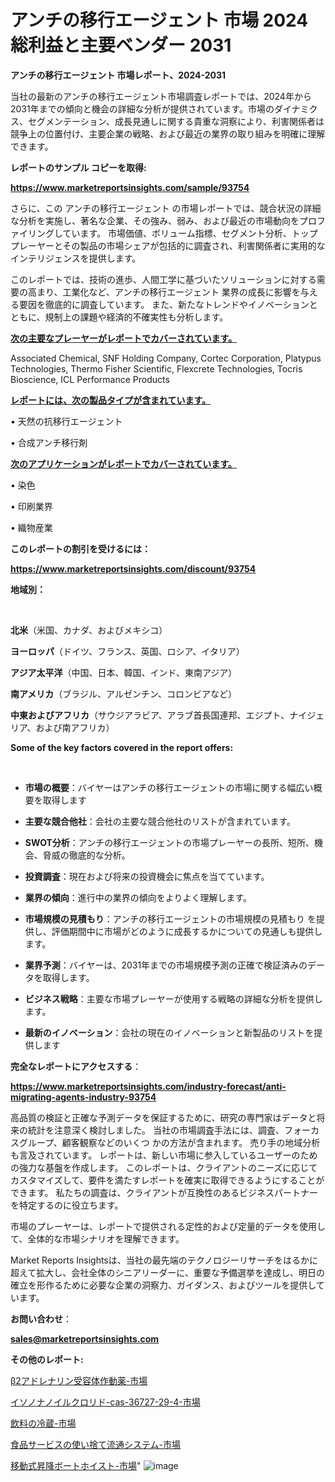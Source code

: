 # アンチの移行エージェント 市場 2024 総利益と主要ベンダー 2031

<strong>アンチの移行エージェント 市場レポート、2024-2031</strong>

当社の最新のアンチの移行エージェント市場調査レポートでは、2024年から2031年までの傾向と機会の詳細な分析が提供されています。市場のダイナミクス、セグメンテーション、成長見通しに関する貴重な洞察により、利害関係者は競争上の位置付け、主要企業の戦略、および最近の業界の取り組みを明確に理解できます。



<strong>レポートのサンプル コピーを取得:</strong> <a href=https://www.marketreportsinsights.com/sample/93754>

<strong><u>https://www.marketreportsinsights.com/sample/93754</u></strong></a>

さらに、この アンチの移行エージェント の市場レポートでは、競合状況の詳細な分析を実施し、著名な企業、その強み、弱み、および最近の市場動向をプロファイリングしています。 市場価値、ボリューム指標、セグメント分析、トッププレーヤーとその製品の市場シェアが包括的に調査され、利害関係者に実用的なインテリジェンスを提供します。

このレポートでは、技術の進歩、人間工学に基づいたソリューションに対する需要の高まり、工業化など、アンチの移行エージェント 業界の成長に影響を与える要因を徹底的に調査しています。 また、新たなトレンドやイノベーションとともに、規制上の課題や経済的不確実性も分析します。



<strong><u>次の主要なプレーヤーがレポートでカバーされています。</u></strong>

Associated Chemical, SNF Holding Company, Cortec Corporation, Platypus Technologies, Thermo Fisher Scientific, Flexcrete Technologies, Tocris Bioscience, ICL Performance Products



<strong><u><b>レポートには、次の製品タイプが含まれています。</b></u></strong>

• 天然の抗移行エージェント

• 合成アンチ移行剤



<strong><u><b>次のアプリケーションがレポートでカバーされています。</b></u></strong>

• 染色

• 印刷業界

• 織物産業



<strong><b>このレポートの割引を受けるには：</b></strong>

<a href=https://www.marketreportsinsights.com/discount/93754>

<strong><u>https://www.marketreportsinsights.com/discount/93754</u></strong></a>



<strong>地域別：</strong>

<strong> </strong>



<strong>北米</strong>（米国、カナダ、およびメキシコ）



<strong>ヨーロッパ</strong>（ドイツ、フランス、英国、ロシア、イタリア）



<strong>アジア太平洋</strong>（中国、日本、韓国、インド、東南アジア）



<strong>南アメリカ</strong>（ブラジル、アルゼンチン、コロンビアなど）



<strong>中東およびアフリカ</strong>（サウジアラビア、アラブ首長国連邦、エジプト、ナイジェリア、および南アフリカ）



<strong>Some of the key factors covered in the report offers:</strong>

<strong> </strong>
<ul>
  <li>

<strong>市場の概要</strong>：バイヤーはアンチの移行エージェントの市場に関する幅広い概要を取得します</li>
  <li>

<strong>主要な競合他社</strong>：会社の主要な競合他社のリストが含まれています。</li>
  <li>

<strong>SWOT分析</strong>：アンチの移行エージェントの市場プレーヤーの長所、短所、機会、脅威の徹底的な分析。</li>
  <li>

<strong>投資調査</strong>：現在および将来の投資機会に焦点を当てています。</li>
  <li>

<strong>業界の傾向</strong>：進行中の業界の傾向をよりよく理解します。</li>
  <li>

<strong>市場規模の見積もり</strong>：アンチの移行エージェントの市場規模の見積もり を提供し、評価期間中に市場がどのように成長するかについての見通しも提供します。</li>
  <li>

<strong>業界予測</strong>：バイヤーは、2031年までの市場規模予測の正確で検証済みのデータを取得します。</li>
  <li>

<strong>ビジネス戦略</strong>：主要な市場プレーヤーが使用する戦略の詳細な分析を提供します。</li>
  <li>

<strong>最新のイノベーション</strong>：会社の現在のイノベーションと新製品のリストを提供します</li>
</ul>


<strong>完全なレポートにアクセスする</strong>：

<a href=https://www.marketreportsinsights.com/industry-forecast/anti-migrating-agents-industry-93754>

<strong><u>https://www.marketreportsinsights.com/industry-forecast/anti-migrating-agents-industry-93754</u></strong></a>

高品質の検証と正確な予測データを保証するために、研究の専門家はデータと将来の統計を注意深く検討しました。 当社の市場調査手法には、調査、フォーカスグループ、顧客観察などのいくつ かの方法が含まれます。 売り手の地域分析も言及されています。 レポートは、新しい市場に参入しているユーザーのための強力な基盤を作成します。 このレポートは、クライアントのニーズに応じてカスタマイズして、要件を満たすレポートを確実に取得できるようにすることができます。 私たちの調査は、クライアントが互換性のあるビジネスパートナーを特定するのに役立ちます。

市場のプレーヤーは、レポートで提供される定性的および定量的データを使用して、全体的な市場シナリオを理解できます。

Market Reports Insightsは、当社の最先端のテクノロジーリサーチをはるかに超えて拡大し、会社全体のシニアリーダーに、重要な予備選挙を達成し、明日の確立を形作るために必要な企業の洞察力、ガイダンス、およびツールを提供しています。



<strong><b>お問い合わせ</b></strong>：

<a href=mailto:sales@marketreportsinsights.com>

<strong><u>sales@marketreportsinsights.com</u></strong></a>



<strong>その他のレポート:</strong>

<a href=https://www.linkedin.com/pulse/β2アドレナリン受容体作動薬-市場-2023-競争分析と事業成長-2030-xgvrf/>β2アドレナリン受容体作動薬-市場</a>

<a href=https://www.linkedin.com/pulse/イソノナノイルクロリド-cas-36727-29-4-市場-2023-swot-afqtf/>イソノナノイルクロリド-cas-36727-29-4-市場</a>

<a href=https://www.linkedin.com/pulse/飲料の冷蔵-市場-2023-swot-分析と成長率-2030-data-dive-discoveries-24-analysis-asajf/>飲料の冷蔵-市場</a>

<a href=https://www.linkedin.com/pulse/食品サービスの使い捨て流通システム-市場-2023-swot-分析と最新イノベーション-punjf/>食品サービスの使い捨て流通システム-市場</a>

<a href=https://www.linkedin.com/pulse/移動式昇降ボートホイスト-市場-2023-swot-分析と最新イノベーション-iowwf/>移動式昇降ボートホイスト-市場</a>"
![image](https://github.com/gayatriri2/Market-Trends/assets/166717496/00a6ee7c-b326-418d-999c-e7d7b061ebca)
